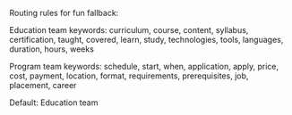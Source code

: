 Routing rules for fun fallback:

Education team keywords:
curriculum, course, content, syllabus, certification, taught, covered, learn, study, technologies, tools, languages, duration, hours, weeks

Program team keywords:
schedule, start, when, application, apply, price, cost, payment, location, format, requirements, prerequisites, job, placement, career

Default: Education team

